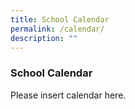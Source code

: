 ```yaml
---
title: School Calendar
permalink: /calendar/
description: ""
---
```




### School Calendar

Please insert calendar here.
